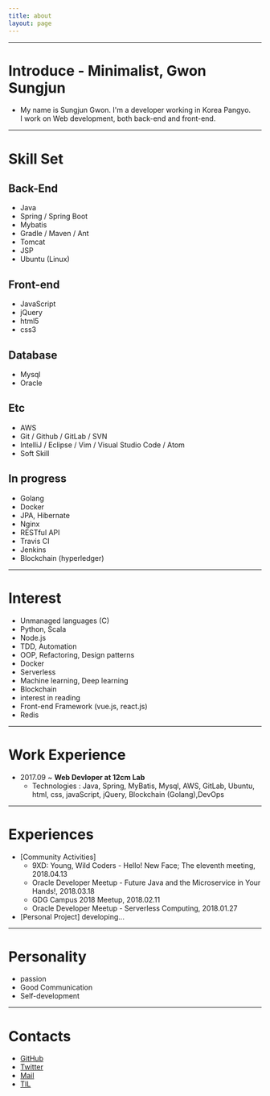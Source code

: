 ```yaml
---
title: about
layout: page
---
```



---

Introduce - Minimalist, Gwon Sungjun
==========

- My name is Sungjun Gwon. I'm a developer working in Korea Pangyo. <br />I work on Web development, both back-end and front-end.

_ _ _

Skill Set
==========

## Back-End
- Java  
- Spring / Spring Boot
- Mybatis
- Gradle / Maven / Ant
- Tomcat
- JSP
- Ubuntu (Linux)

## Front-end
- JavaScript
- jQuery
- html5
- css3

## Database
- Mysql
- Oracle

## Etc
- AWS
- Git / Github / GitLab / SVN
- IntelliJ / Eclipse / Vim / Visual Studio Code / Atom
- Soft Skill

## In progress
- Golang
- Docker
- JPA, Hibernate
- Nginx
- RESTful API
- Travis CI
- Jenkins
- Blockchain (hyperledger)

_ _ _

Interest
==========
- Unmanaged languages (C)
- Python, Scala
- Node.js
- TDD, Automation
- OOP, Refactoring, Design patterns
- Docker
- Serverless
- Machine learning, Deep learning
- Blockchain
- interest in reading
- Front-end Framework (vue.js, react.js)
- Redis

_ _ _

Work Experience
==========     
- 2017.09 ~ **Web Devloper at 12cm Lab**
  - Technologies : Java, Spring, MyBatis, Mysql, AWS, GitLab, Ubuntu, html, css, javaScript, jQuery, Blockchain (Golang),DevOps

_ _ _

Experiences
=========
- [Community Activities]
  - 9XD: Young, Wild Coders - Hello! New Face; The eleventh meeting, 2018.04.13
  - Oracle Developer Meetup - Future Java and the Microservice in Your Hands!, 2018.03.18
  - GDG Campus 2018 Meetup, 2018.02.11
  - Oracle Developer Meetup - Serverless Computing, 2018.01.27
- [Personal Project] developing...  

_ _ _

Personality
=========
- passion
- Good Communication
- Self-development

_ _ _

Contacts
=========
- [GitHub](https://github.com/gwonsungjun)
- [Twitter](https://twitter.com/kwen5600)
- [Mail](mailto:sungjunpizz@gmail)
- [TIL](https://github.com/gwonsungjun/TIL)
